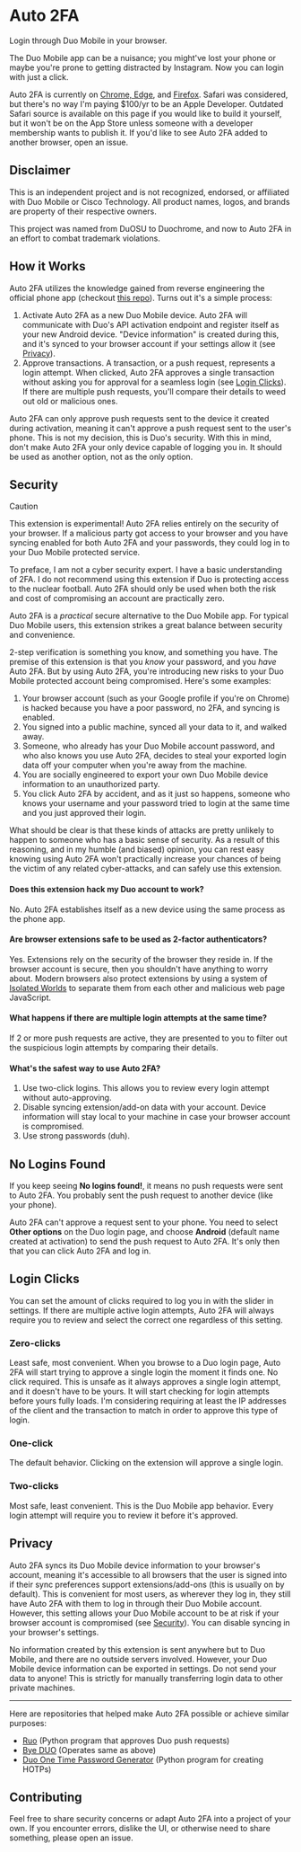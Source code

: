 # Auto 2FA
Login through Duo Mobile in your browser.

The Duo Mobile app can be a nuisance; you might've lost your phone or maybe you're prone to getting distracted by Instagram. Now you can login with just a click.

Auto 2FA is currently on [Chrome, Edge](https://chromewebstore.google.com/detail/auto-2fa/bnfooenhhgcnhdkdjelgmmkpaemlnoek), and [Firefox](https://addons.mozilla.org/en-US/firefox/addon/auto-2fa/). Safari was considered, but there's no way I'm paying $100/yr to be an Apple Developer. Outdated Safari source is available on this page if you would like to build it yourself, but it won't be on the App Store unless someone with a developer membership wants to publish it. If you'd like to see Auto 2FA added to another browser, open an issue.

Disclaimer
----------
This is an independent project and is not recognized, endorsed, or affiliated with Duo Mobile or Cisco Technology. All product names, logos, and brands are property of their respective owners.

This project was named from DuOSU to Duochrome, and now to Auto 2FA in an effort to combat trademark violations.

How it Works
------------
Auto 2FA utilizes the knowledge gained from reverse engineering the official phone app (checkout [this repo](https://github.com/revalo/duo-bypass)). Turns out it's a simple process:

1. Activate Auto 2FA as a new Duo Mobile device. Auto 2FA will communicate with Duo's API activation endpoint and register itself as your new Android device. "Device information" is created during this, and it's synced to your browser account if your settings allow it (see [Privacy](#privacy)).
2. Approve transactions. A transaction, or a push request, represents a login attempt. When clicked, Auto 2FA approves a single transaction without asking you for approval for a seamless login (see [Login Clicks](#login-clicks)). If there are multiple push requests, you'll compare their details to weed out old or malicious ones.

Auto 2FA can only approve push requests sent to the device it created during activation, meaning it can't approve a push request sent to the user's phone. This is not my decision, this is Duo's security. With this in mind, don't make Auto 2FA your only device capable of logging you in. It should be used as another option, not as the only option.

Security
--------
> [!CAUTION]
> This extension is experimental! Auto 2FA relies entirely on the security of your browser. If a malicious party got access to your browser and you have syncing enabled for both Auto 2FA and your passwords, they could log in to your Duo Mobile protected service.

To preface, I am not a cyber security expert. I have a basic understanding of 2FA. I do not recommend using this extension if Duo is protecting access to the nuclear football. Auto 2FA should only be used when both the risk and cost of compromising an account are practically zero.

Auto 2FA is a *practical* secure alternative to the Duo Mobile app. For typical Duo Mobile users, this extension strikes a great balance between security and convenience.

2-step verification is something you know, and something you have. The premise of this extension is that you *know* your password, and you *have* Auto 2FA. But by using Auto 2FA, you're introducing new risks to your Duo Mobile protected account being compromised. Here's some examples:
1. Your browser account (such as your Google profile if you're on Chrome) is hacked because you have a poor password, no 2FA, and syncing is enabled.
2. You signed into a public machine, synced all your data to it, and walked away.
3. Someone, who already has your Duo Mobile account password, and who also knows you use Auto 2FA, decides to steal your exported login data off your computer when you're away from the machine.
4. You are socially engineered to export your own Duo Mobile device information to an unauthorized party.
5. You click Auto 2FA by accident, and as it just so happens, someone who knows your username and your password tried to login at the same time and you just approved their login.

What should be clear is that these kinds of attacks are pretty unlikely to happen to someone who has a basic sense of security. As a result of this reasoning, and in my humble (and biased) opinion, you can rest easy knowing using Auto 2FA won't practically increase your chances of being the victim of any related cyber-attacks, and can safely use this extension.

#### Does this extension hack my Duo account to work?
No. Auto 2FA establishes itself as a new device using the same process as the phone app.

#### Are browser extensions safe to be used as 2-factor authenticators?
Yes. Extensions rely on the security of the browser they reside in. If the browser account is secure, then you shouldn't have anything to worry about. Modern browsers also protect extensions by using a system of [Isolated Worlds](https://developer.chrome.com/docs/extensions/mv3/content_scripts/#isolated_world) to separate them from each other and malicious web page JavaScript.

#### What happens if there are multiple login attempts at the same time?
If 2 or more push requests are active, they are presented to you to filter out the suspicious login attempts by comparing their details.

#### What's the safest way to use Auto 2FA?
1. Use two-click logins. This allows you to review every login attempt without auto-approving.
2. Disable syncing extension/add-on data with your account. Device information will stay local to your machine in case your browser account is compromised.
3. Use strong passwords (duh).

No Logins Found
----------------
If you keep seeing **No logins found!**, it means no push requests were sent to Auto 2FA. You probably sent the push request to another device (like your phone).

Auto 2FA can't approve a request sent to your phone. You need to select **Other options** on the Duo login page, and choose **Android** (default name created at activation) to send the push request to Auto 2FA. It's only then that you can click Auto 2FA and log in.

Login Clicks
------------
You can set the amount of clicks required to log you in with the slider in settings.
If there are multiple active login attempts, Auto 2FA will always require you to review and select the correct one regardless of this setting.

### Zero-clicks
Least safe, most convenient. When you browse to a Duo login page, Auto 2FA will start trying to approve a single login the moment it finds one. No click required.
This is unsafe as it always approves a single login attempt, and it doesn't have to be yours. It will start checking for login attempts before yours fully loads. I'm considering requiring at least the IP addresses of the client and the transaction to match in order to approve this type of login.

### One-click
The default behavior. Clicking on the extension will approve a single login.

### Two-clicks
Most safe, least convenient. This is the Duo Mobile app behavior. Every login attempt will require you to review it before it's approved.

Privacy
-------
Auto 2FA syncs its Duo Mobile device information to your browser's account, meaning it's accessible to all browsers that the user is signed into if their sync preferences support extensions/add-ons (this is usually on by default). This is convenient for most users, as wherever they log in, they still have Auto 2FA with them to log in through their Duo Mobile account. However, this setting allows your Duo Mobile account to be at risk if your browser account is compromised (see [Security](#security)). You can disable syncing in your browser's settings.

No information created by this extension is sent anywhere but to Duo Mobile, and there are no outside servers involved. However, your Duo Mobile device information can be exported in settings. Do not send your data to anyone! This is strictly for manually transferring login data to other private machines.

----------------
Here are repositories that helped make Auto 2FA possible or achieve similar purposes:

- [Ruo](https://github.com/falsidge/ruo) (Python program that approves Duo push requests)
- [Bye DUO](https://github.com/yuchenliu15/bye-duo) (Operates same as above)
- [Duo One Time Password Generator](https://github.com/revalo/duo-bypass) (Python program for creating HOTPs)

Contributing
------------
Feel free to share security concerns or adapt Auto 2FA into a project of your own. If you encounter errors, dislike the UI, or otherwise need to share something, please open an issue.
